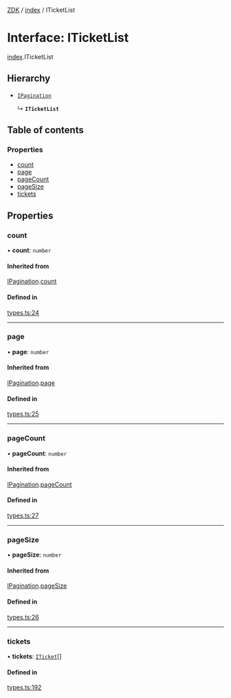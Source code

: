 [ZDK](../README.md) / [index](../modules/index.md) / ITicketList

# Interface: ITicketList

[index](../modules/index.md).ITicketList

## Hierarchy

- [`IPagination`](index.IPagination.md)

  ↳ **`ITicketList`**

## Table of contents

### Properties

- [count](index.ITicketList.md#count)
- [page](index.ITicketList.md#page)
- [pageCount](index.ITicketList.md#pagecount)
- [pageSize](index.ITicketList.md#pagesize)
- [tickets](index.ITicketList.md#tickets)

## Properties

### count

• **count**: `number`

#### Inherited from

[IPagination](index.IPagination.md).[count](index.IPagination.md#count)

#### Defined in

[types.ts:24](https://github.com/innovtech-developers/zdk/blob/7db792f8d0888698b5c087a743b692e20fed3a78/src/types.ts#L24)

___

### page

• **page**: `number`

#### Inherited from

[IPagination](index.IPagination.md).[page](index.IPagination.md#page)

#### Defined in

[types.ts:25](https://github.com/innovtech-developers/zdk/blob/7db792f8d0888698b5c087a743b692e20fed3a78/src/types.ts#L25)

___

### pageCount

• **pageCount**: `number`

#### Inherited from

[IPagination](index.IPagination.md).[pageCount](index.IPagination.md#pagecount)

#### Defined in

[types.ts:27](https://github.com/innovtech-developers/zdk/blob/7db792f8d0888698b5c087a743b692e20fed3a78/src/types.ts#L27)

___

### pageSize

• **pageSize**: `number`

#### Inherited from

[IPagination](index.IPagination.md).[pageSize](index.IPagination.md#pagesize)

#### Defined in

[types.ts:26](https://github.com/innovtech-developers/zdk/blob/7db792f8d0888698b5c087a743b692e20fed3a78/src/types.ts#L26)

___

### tickets

• **tickets**: [`ITicket`](index.ITicket.md)[]

#### Defined in

[types.ts:192](https://github.com/innovtech-developers/zdk/blob/7db792f8d0888698b5c087a743b692e20fed3a78/src/types.ts#L192)
